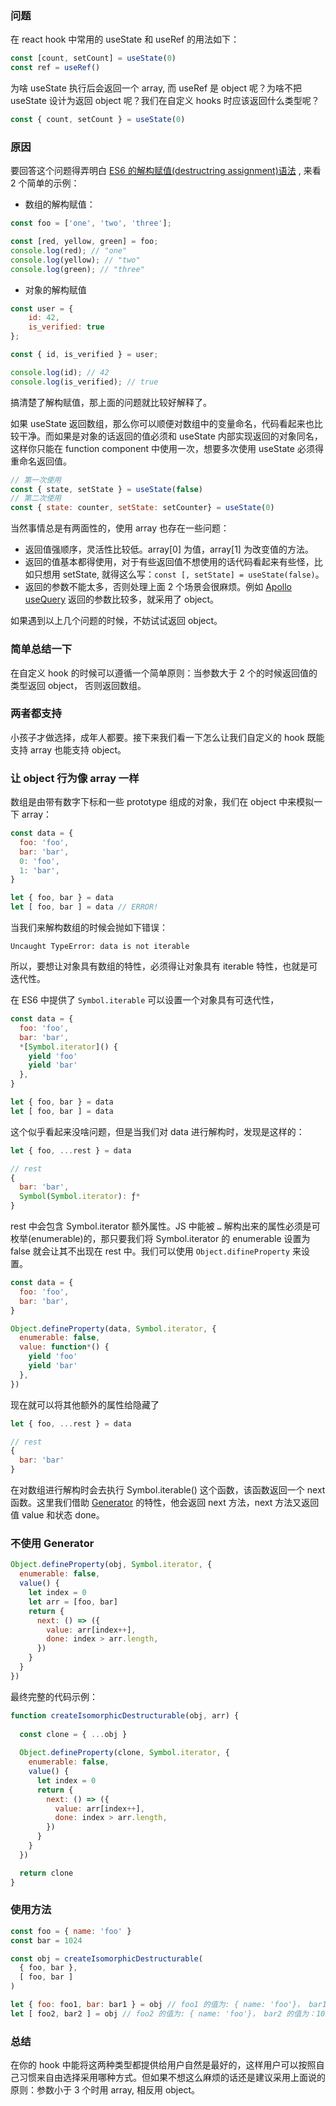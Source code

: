 ### 问题

在 react hook 中常用的 useState 和 useRef 的用法如下：

```js
const [count, setCount] = useState(0)
const ref = useRef()
```

为啥 useState 执行后会返回一个 array, 而 useRef 是 object 呢？为啥不把 useState 设计为返回 object 呢？我们在自定义 hooks 时应该返回什么类型呢？

```js
const { count, setCount } = useState(0)
```

### 原因

要回答这个问题得弄明白 [ES6 的解构赋值(destructring assignment)语法](https://link.zhihu.com/?target=https%3A//developer.mozilla.org/en-US/docs/Web/JavaScript/Reference/Operators/Destructuring_assignment) , 来看 2 个简单的示例：

- 数组的解构赋值：

```js
const foo = ['one', 'two', 'three'];

const [red, yellow, green] = foo;
console.log(red); // "one"
console.log(yellow); // "two"
console.log(green); // "three"
```

- 对象的解构赋值

```js
const user = {
    id: 42,
    is_verified: true
};

const { id, is_verified } = user;

console.log(id); // 42
console.log(is_verified); // true 
```

搞清楚了解构赋值，那上面的问题就比较好解释了。

如果 useState 返回数组，那么你可以顺便对数组中的变量命名，代码看起来也比较干净。而如果是对象的话返回的值必须和 useState 内部实现返回的对象同名，这样你只能在 function component 中使用一次，想要多次使用 useState 必须得重命名返回值。

```js
// 第一次使用
const { state, setState } = useState(false)
// 第二次使用
const { state: counter, setState: setCounter} = useState(0)
```

当然事情总是有两面性的，使用 array 也存在一些问题：

- 返回值强顺序，灵活性比较低。array[0] 为值，array[1] 为改变值的方法。
- 返回的值基本都得使用，对于有些返回值不想使用的话代码看起来有些怪，比如只想用 setState, 就得这么写：`const [, setState] = useState(false)`。
- 返回的参数不能太多，否则处理上面 2 个场景会很麻烦。例如 [Apollo useQuery](https://link.zhihu.com/?target=https%3A//www.apollographql.com/docs/react/api/react/hooks/%23usequery) 返回的参数比较多，就采用了 object。

如果遇到以上几个问题的时候，不妨试试返回 object。

### 简单总结一下

在自定义 hook 的时候可以遵循一个简单原则：当参数大于 2 个的时候返回值的类型返回 object， 否则返回数组。

### 两者都支持

小孩子才做选择，成年人都要。接下来我们看一下怎么让我们自定义的 hook 既能支持 array 也能支持 object。

### 让 object 行为像 array 一样

数组是由带有数字下标和一些 prototype 组成的对象，我们在 object 中来模拟一下 array：

```js
const data = {
  foo: 'foo',
  bar: 'bar',
  0: 'foo',
  1: 'bar',
}

let { foo, bar } = data
let [ foo, bar ] = data // ERROR!
```

当我们来解构数组的时候会抛如下错误：

```text
Uncaught TypeError: data is not iterable
```

所以，要想让对象具有数组的特性，必须得让对象具有 iterable 特性，也就是可迭代性。

在 ES6 中提供了 `Symbol.iterable` 可以设置一个对象具有可迭代性，

```js
const data = {
  foo: 'foo',
  bar: 'bar',
  *[Symbol.iterator]() {
    yield 'foo'
    yield 'bar'
  },
}

let { foo, bar } = data
let [ foo, bar ] = data
```

这个似乎看起来没啥问题，但是当我们对 data 进行解构时，发现是这样的：

```js
let { foo, ...rest } = data

// rest
{
  bar: 'bar',
  Symbol(Symbol.iterator): ƒ*
}
```

rest 中会包含 Symbol.iterator 额外属性。JS 中能被 `…` 解构出来的属性必须是可枚举(enumerable)的，那只要我们将 Symbol.iterator 的 enumerable 设置为 false 就会让其不出现在 rest 中。我们可以使用 `Object.difineProperty` 来设置。

```js
const data = {
  foo: 'foo',
  bar: 'bar',
}

Object.defineProperty(data, Symbol.iterator, {
  enumerable: false,
  value: function*() {
    yield 'foo'
    yield 'bar'
  },
})
```

现在就可以将其他额外的属性给隐藏了

```js
let { foo, ...rest } = data

// rest
{
  bar: 'bar'
}
```

在对数组进行解构时会去执行 Symbol.iterable() 这个函数，该函数返回一个 next 函数。这里我们借助 [Generator](https://link.zhihu.com/?target=https%3A//developer.mozilla.org/en-US/docs/Web/JavaScript/Reference/Global_Objects/Generator) 的特性，他会返回 next 方法，next 方法又返回值 value 和状态 done。

### 不使用 Generator

```js
Object.defineProperty(obj, Symbol.iterator, {
  enumerable: false,
  value() {
    let index = 0
    let arr = [foo, bar]
    return {
      next: () => ({
        value: arr[index++],
        done: index > arr.length,
      })
    }
  }
})
```

最终完整的代码示例：

```js
function createIsomorphicDestructurable(obj, arr) {
  
  const clone = { ...obj }
  
  Object.defineProperty(clone, Symbol.iterator, {
    enumerable: false,
    value() {
      let index = 0
      return {
        next: () => ({
          value: arr[index++],
          done: index > arr.length,
        })
      }
    }
  })

  return clone
}
```

### 使用方法

```js
const foo = { name: 'foo' }
const bar = 1024

const obj = createIsomorphicDestructurable(
  { foo, bar },
  [ foo, bar ]
)

let { foo: foo1, bar: bar1 } = obj // foo1 的值为: { name: 'foo'}， bar1 的值为：1024
let [ foo2, bar2 ] = obj // foo2 的值为: { name: 'foo'}， bar2 的值为：1024
```

### 总结

在你的 hook 中能将这两种类型都提供给用户自然是最好的，这样用户可以按照自己习惯来自由选择采用哪种方式。但如果不想这么麻烦的话还是建议采用上面说的原则：参数小于 3 个时用 array, 相反用 object。